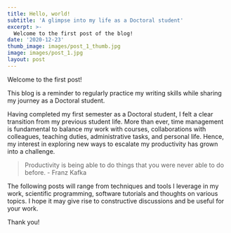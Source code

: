 ```yaml
---
title: Hello, world!
subtitle: 'A glimpse into my life as a Doctoral student'
excerpt: >-
  Welcome to the first post of the blog!
date: '2020-12-23'
thumb_image: images/post_1_thumb.jpg
image: images/post_1.jpg
layout: post
---
```


Welcome to the first post!

This blog is a reminder to regularly practice my writing skills while sharing my journey as a Doctoral student.

Having completed my first semester as a Doctoral student, I felt a clear transition from my previous student life. More than ever, time management is fundamental to balance my work with courses, collaborations with colleagues, teaching duties, administrative tasks, and personal life. Hence, my interest in exploring new ways to escalate my productivity has grown into a challenge.

> Productivity is being able to do things that you were never able to do before. - Franz Kafka

The following posts will range from techniques and tools I leverage in my work, scientific programming, software tutorials and thoughts on various topics.
I hope it may give rise to constructive discussions and be useful for your work.

Thank you!